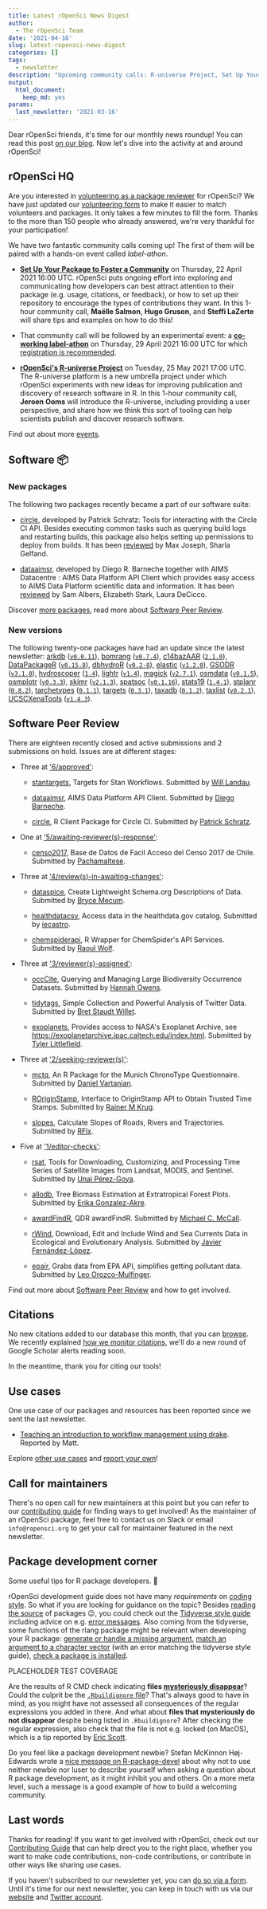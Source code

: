 ```yaml
---
title: Latest rOpenSci News Digest
author:
  - The rOpenSci Team
date: '2021-04-16'
slug: latest-ropensci-news-digest
categories: []
tags: 
  - newsletter
description: "Upcoming community calls: R-universe Project, Set Up Your Package to Foster a Community; co-working labelathon; New Package and Package News"
output:
  html_document:
    keep_md: yes
params:
  last_newsletter: '2021-03-16'
---
```



<!-- Before sending DELETE THE INDEX_CACHE and re-knit! -->

Dear rOpenSci friends, it's time for our monthly news roundup!
You can read this post [on our blog](/blog/2021/04/16/latest-ropensci-news-digest).
Now let's dive into the activity at and around rOpenSci!

## rOpenSci HQ

Are you interested in [volunteering as a package reviewer](https://devguide.ropensci.org/softwarereviewintro.html#whyreview) for rOpenSci?
We have just updated our [volunteering form](https://airtable.com/shrnfDI2S9uuyxtDw) to make it easier to match volunteers and packages.
It only takes a few minutes to fill the form.
Thanks to the more than 150 people who already answered, we're very thankful for your participation!

We have two fantastic community calls coming up! 
The first of them will be paired with a hands-on event called _label-athon_.

* [**Set Up Your Package to Foster a Community**](/commcalls/apr2021-pkg-community/) on  Thursday, 22 April 2021 16:00 UTC. rOpenSci puts ongoing effort into exploring and communicating how developers can best attract attention to their package (e.g. usage, citations, or feedback), or how to set up their repository to encourage the types of contributions they want. In this 1-hour community call, **Maëlle Salmon**, **Hugo Gruson**, and **Steffi LaZerte** will share tips and examples on how to do this! 

* That community call will be followed by an experimental event: a [**co-working label-athon**](/events/labelathon01/) on  Thursday, 29 April 2021 16:00 UTC for which [registration is recommended](https://form.jotform.com/210906095013043).

* [**rOpenSci's R-universe Project**](/commcalls/may2021-r-universe/) on Tuesday, 25 May 2021 17:00 UTC. The R-universe platform is a new umbrella project under which rOpenSci experiments with new ideas for improving publication and discovery of research software in R. In this 1-hour community call, **Jeroen Ooms** will introduce the R-universe, including providing a user perspective, and share how we think this sort of tooling can help scientists publish and discover research software.

Find out about more [events](/events).

## Software :package:

### New packages




The following two packages recently became a part of our software suite:

+ [circle](https://docs.ropensci.org/circle), developed by Patrick Schratz: Tools for interacting with the Circle CI API. Besides executing common tasks such as querying build logs and restarting builds, this package also helps setting up permissions to deploy from builds. It has been [reviewed](https://github.com/ropensci/software-review/issues/356) by Max Joseph, Sharla Gelfand.

+ [dataaimsr](https://docs.ropensci.org/dataaimsr), developed by Diego R. Barneche together with AIMS Datacentre : AIMS Data Platform API Client which provides easy access to AIMS Data Platform scientific data and information. It has been [reviewed](https://github.com/ropensci/software-review/issues/428) by Sam Albers, Elizabeth Stark, Laura DeCicco.

Discover [more packages](/packages), read more about [Software Peer Review](/software-review).

### New versions



The following twenty-one packages have had an update since the latest newsletter: [arkdb](https://docs.ropensci.org/arkdb "Archive and Unarchive Databases Using Flat Files") ([`v0.0.11`](https://github.com/ropensci/arkdb/releases/tag/v0.0.11)), [bomrang](https://docs.ropensci.org/bomrang "Australian Government Bureau of Meteorology (BOM) Data Client") ([`v0.7.4`](https://github.com/ropensci/bomrang/releases/tag/v0.7.4)), [c14bazAAR](https://docs.ropensci.org/c14bazAAR "Download and Prepare C14 Dates from Different Source Databases") ([`2.1.0`](https://github.com/ropensci/c14bazAAR/releases/tag/2.1.0)), [DataPackageR](https://docs.ropensci.org/DataPackageR "Construct Reproducible Analytic Data Sets as R Packages") ([`v0.15.8`](https://github.com/ropensci/DataPackageR/releases/tag/v0.15.8)), [dbhydroR](https://docs.ropensci.org/dbhydroR "DBHYDRO Hydrologic and Water Quality Data") ([`v0.2-8`](https://github.com/ropensci/dbhydroR/releases/tag/v0.2-8)), [elastic](https://docs.ropensci.org/elastic "General Purpose Interface to Elasticsearch") ([`v1.2.0`](https://github.com/ropensci/elastic/releases/tag/v1.2.0)), [GSODR](https://docs.ropensci.org/GSODR "Global Surface Summary of the Day (GSOD) Weather Data Client") ([`v3.1.0`](https://github.com/ropensci/GSODR/releases/tag/v3.1.0)), [hydroscoper](https://docs.ropensci.org/hydroscoper "Interface to the Greek National Data Bank for Hydrometeorological Information") ([`1.4`](https://github.com/ropensci/hydroscoper/releases/tag/1.4)), [lightr](https://docs.ropensci.org/lightr "Read Spectrometric Data and Metadata") ([`v1.4`](https://github.com/ropensci/lightr/releases/tag/v1.4)), [magick](https://docs.ropensci.org/magick "Advanced Graphics and Image-Processing in R") ([`v2.7.1`](https://github.com/ropensci/magick/releases/tag/v2.7.1)), [osmdata](https://docs.ropensci.org/osmdata "Import OpenStreetMap Data as Simple Features or Spatial Objects") ([`v0.1.5`](https://github.com/ropensci/osmdata/releases/tag/v0.1.5)), [osmplotr](https://docs.ropensci.org/osmplotr "Bespoke Images of OpenStreetMap Data") ([`v0.3.3`](https://github.com/ropensci/osmplotr/releases/tag/v0.3.3)), [skimr](https://docs.ropensci.org/skimr "Compact and Flexible Summaries of Data") ([`v2.1.3`](https://github.com/ropensci/skimr/releases/tag/v2.1.3)), [spatsoc](https://docs.ropensci.org/spatsoc "Group Animal Relocation Data by Spatial and Temporal Relationship") ([`v0.1.16`](https://github.com/ropensci/spatsoc/releases/tag/v0.1.16)), [stats19](https://docs.ropensci.org/stats19 "Work with Open Road Traffic Casualty Data from Great Britain") ([`1.4.1`](https://github.com/ropensci/stats19/releases/tag/1.4.1)), [stplanr](https://docs.ropensci.org/stplanr "Sustainable Transport Planning") ([`0.8.2`](https://github.com/ropensci/stplanr/releases/tag/0.8.2)), [tarchetypes](https://docs.ropensci.org/tarchetypes "Archetypes for Targets") ([`0.1.1`](https://github.com/ropensci/tarchetypes/releases/tag/0.1.1)), [targets](https://docs.ropensci.org/targets "Dynamic Function-Oriented Make-Like Declarative Workflows") ([`0.3.1`](https://github.com/ropensci/targets/releases/tag/0.3.1)), [taxadb](https://docs.ropensci.org/taxadb "A High-Performance Local Taxonomic Database Interface") ([`0.1.2`](https://github.com/ropensci/taxadb/releases/tag/0.1.2)), [taxlist](https://docs.ropensci.org/taxlist "Handling Taxonomic Lists") ([`v0.2.1`](https://github.com/ropensci/taxlist/releases/tag/v0.2.1)), [UCSCXenaTools](https://docs.ropensci.org/UCSCXenaTools "Download and Explore Datasets from UCSC Xena Data Hubs") ([`v1.4.3`](https://github.com/ropensci/UCSCXenaTools/releases/tag/v1.4.3)).

## Software Peer Review

There are eighteen recently closed and active submissions and 2 submissions on hold. Issues are at different stages: 

* Three at ['6/approved'](https://github.com/ropensci/software-review/issues?q=is%3Aissue+is%3Aopen+sort%3Aupdated-desc+label%3A6/approved):

     * [stantargets](https://github.com/ropensci/software-review/issues/430), Targets for Stan Workflows. Submitted by [Will Landau](https://wlandau.github.io).

    * [dataaimsr](https://github.com/ropensci/software-review/issues/428), AIMS Data Platform API Client. Submitted by [Diego Barneche](https://www.diegobarneche.com/).

    * [circle](https://github.com/ropensci/software-review/issues/356), R Client Package for Circle CI. Submitted by [Patrick Schratz](https://pat-s.me).

* One at ['5/awaiting-reviewer(s)-response'](https://github.com/ropensci/software-review/issues?q=is%3Aissue+is%3Aopen+sort%3Aupdated-desc+label%3A5/awaiting-reviewer(s)-response):

     * [censo2017](https://github.com/ropensci/software-review/issues/414), Base de Datos de Facil Acceso del Censo 2017 de Chile. Submitted by [Pachamaltese](https://pacha.dev).

* Three at ['4/review(s)-in-awaiting-changes'](https://github.com/ropensci/software-review/issues?q=is%3Aissue+is%3Aopen+sort%3Aupdated-desc+label%3A4/review(s)-in-awaiting-changes):

     * [dataspice](https://github.com/ropensci/software-review/issues/426), Create Lightweight Schema.org Descriptions of Data. Submitted by [Bryce Mecum](https://brycemecum.com).

    * [healthdatacsv](https://github.com/ropensci/software-review/issues/358), Access data in the healthdata.gov catalog. Submitted by [iecastro](http://iecastro.netlify.com).

    * [chemspiderapi](https://github.com/ropensci/software-review/issues/329), R Wrapper for ChemSpider's API Services. Submitted by [Raoul Wolf](https://github.com/RaoulWolf).

* Three at ['3/reviewer(s)-assigned'](https://github.com/ropensci/software-review/issues?q=is%3Aissue+is%3Aopen+sort%3Aupdated-desc+label%3A3/reviewer(s)-assigned):

     * [occCite](https://github.com/ropensci/software-review/issues/407), Querying and Managing Large Biodiversity Occurrence Datasets. Submitted by [Hannah Owens](http://hannahlowens.weebly.com/).

    * [tidytags](https://github.com/ropensci/software-review/issues/382), Simple Collection and Powerful Analysis of Twitter Data. Submitted by [Bret Staudt Willet](http://bretsw.com).

    * [exoplanets](https://github.com/ropensci/software-review/issues/309), Provides access to NASA's Exoplanet Archive, see <https://exoplanetarchive.ipac.caltech.edu/index.html>. Submitted by [Tyler Littlefield](http://tylerlittlefield.com).

* Three at ['2/seeking-reviewer(s)'](https://github.com/ropensci/software-review/issues?q=is%3Aissue+is%3Aopen+sort%3Aupdated-desc+label%3A2/seeking-reviewer(s)):

     * [mctq](https://github.com/ropensci/software-review/issues/434), An R Package for the Munich ChronoType Questionnaire. Submitted by [Daniel Vartanian](https://orcid.org/0000-0001-7782-759X).

    * [ROriginStamp](https://github.com/ropensci/software-review/issues/433), Interface to OriginStamp API to Obtain Trusted Time Stamps. Submitted by [Rainer M Krug](https://github.com/rkrug).

    * [slopes](https://github.com/ropensci/software-review/issues/420), Calculate Slopes of Roads, Rivers and Trajectories. Submitted by [RFlx](http://www.rosafelix.bike).

* Five at ['1/editor-checks'](https://github.com/ropensci/software-review/issues?q=is%3Aissue+is%3Aopen+sort%3Aupdated-desc+label%3A1/editor-checks):

     * [rsat](https://github.com/ropensci/software-review/issues/437), Tools for Downloading, Customizing, and Processing Time Series of Satellite Images from Landsat, MODIS, and Sentinel. Submitted by [Unai Pérez-Goya](https://unai-perez.github.io/).

    * [allodb](https://github.com/ropensci/software-review/issues/436), Tree Biomass Estimation at Extratropical Forest Plots. Submitted by [Erika Gonzalez-Akre](https://sites.google.com/site/forestecoclimlab/home).

    * [awardFindR](https://github.com/ropensci/software-review/issues/432), QDR awardFindR. Submitted by [Michael C. McCall](http://mccall.cc).

    * [rWind](https://github.com/ropensci/software-review/issues/429), Download, Edit and Include Wind and Sea Currents Data in Ecological and Evolutionary Analysis. Submitted by [Javier Fernández-López](http://allthiswasfield.blogspot.com.es/).

    * [epair](https://github.com/ropensci/software-review/issues/418), Grabs data from EPA API, simplifies getting pollutant data. Submitted by [Leo Orozco-Mulfinger](https://github.com/GLOrozcoM).

Find out more about [Software Peer Review](/software-review) and how to get involved.

<!-- Do not forget to rebase your branch! -->





## Citations

No new citations added to our database this month, that you can [browse](/citations).
We recently explained [how we monitor citations](/blog/2021/02/16/package-citation/#how-ropensci-tracks-package-usage), we'll do a new round of Google Scholar alerts reading soon.

In the meantime, thank you for citing our tools!

## Use cases



One use case of our packages and resources has been reported since we sent the last newsletter.

* [Teaching an introduction to workflow management using drake](https://discuss.ropensci.org/t/teaching-an-introduction-to-workflow-management-using-drake/2407). Reported by Matt.

Explore [other use cases](/usecases) and [report your own](https://discuss.ropensci.org/c/usecases/10)!

## Call for maintainers

There's no open call for new maintainers at this point but you can refer to our [contributing guide](https://contributing.ropensci.org/) for finding ways to get involved!
As the maintainer of an rOpenSci package, feel free to contact us on Slack or email `info@ropensci.org` to get your call for maintainer featured in the next newsletter.

## Package development corner

Some useful tips for R package developers. :eyes:

rOpenSci development guide does not have many _requirements_ on [coding style](https://devguide.ropensci.org/building.html#code-style).
So what if you are looking for guidance on the topic?
Besides [reading the source](https://blog.r-hub.io/2019/05/14/read-the-source/) of packages :wink:, you could check out the [Tidyverse style guide](https://style.tidyverse.org/) including advice on e.g. [error messages](https://style.tidyverse.org/error-messages.html).
Also coming from the tidyverse, some functions of the rlang package might be relevant when developing your R package: [generate or handle a missing argument](https://rlang.r-lib.org/reference/missing_arg.html), [match an argument to a character vector](https://rlang.r-lib.org/reference/arg_match.html) (with an error matching the tidyverse style guide), [check a package is installed](https://rlang.r-lib.org/reference/is_installed.html).

PLACEHOLDER TEST COVERAGE

Are the results of R CMD check indicating **files [mysteriously disappear](https://community.rstudio.com/t/package-losing-files/99294)**?
Could the culprit be the [`.Rbuildignore` file](https://blog.r-hub.io/2020/05/20/rbuildignore/)?
That's always good to have in mind, as you might have not assessed all consequences of the regular expressions you added in there.
And what about **files that mysteriously do not disappear** despite being listed in `.Rbuildignore`? 
After checking the regular expression, also check that the file is not e.g. locked (on MacOS), which is a tip reported by [Eric Scott](https://www.ericrscott.com/).

Do you feel like a package development newbie?
Stefan McKinnon Høj-Edwards wrote a [nice message on R-package-devel](https://www.mail-archive.com/r-package-devel@r-project.org/msg06645.html) about why not to use neither newbie nor luser to describe yourself when asking a question about R package development, as it might inhibit you and others.
On a more meta level, such a message is a good example of how to build a welcoming community.

## Last words

Thanks for reading! If you want to get involved with rOpenSci, check out our [Contributing Guide](https://contributing.ropensci.org) that can help direct you to the right place, whether you want to make code contributions, non-code contributions, or contribute in other ways like sharing use cases.

If you haven't subscribed to our newsletter yet, you can [do so via a form](/news/). Until it's time for our next newsletter, you can keep in touch with us via our [website](/) and [Twitter account](https://twitter.com/ropensci).
